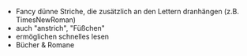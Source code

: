 - Fancy dünne Striche, die zusätzlich an den Lettern dranhängen (z.B. TimesNewRoman)
- auch "anstrich", "Füßchen"
- ermöglichen schnelles lesen
- Bücher & Romane